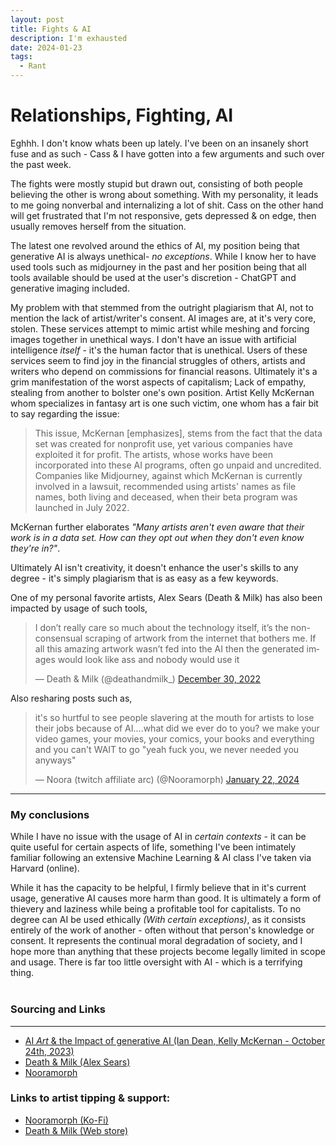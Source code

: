 ```yaml
---
layout: post
title: Fights & AI
description: I'm exhausted
date: 2024-01-23
tags:
  - Rant
---
```

# Relationships, Fighting, AI

Eghhh. I don't know whats been up lately. I've been on an insanely short fuse and as such - Cass & I have gotten into a few arguments and such over the past week.

The fights were mostly stupid but drawn out, consisting of both people believing the other is wrong about something. With my personality, it leads to me going nonverbal and internalizing a lot of shit. Cass on the other hand will get frustrated that I'm not responsive, gets depressed & on edge, then usually removes herself from the situation.

The latest one revolved around the ethics of AI, my position being that generative AI is always unethical- *no exceptions*. While I know her to have used tools such as midjourney in the past and her position being that all tools available should be used at the user's discretion - ChatGPT and generative imaging included.

My problem with that stemmed from the outright plagiarism that AI, not to mention the lack of artist/writer's consent. AI images are, at it's very core, stolen. These services attempt to mimic artist while meshing and forcing images together in unethical ways. I don't have an issue with artificial intelligence *itself* - it's the human factor that is unethical. Users of these services seem to find joy in the financial struggles of others, artists and writers who depend on commissions for financial reasons. Ultimately it's a grim manifestation of the worst aspects of capitalism; Lack of empathy, stealing from another to bolster one's own position. Artist Kelly McKernan whom specializes in fantasy art is one such victim, one whom has a fair bit to say regarding the issue:

> This issue, McKernan [emphasizes], stems from the fact that the data set was created for nonprofit use, yet various companies have exploited it for profit. The artists, whose works have been incorporated into these AI programs, often go unpaid and uncredited. Companies like Midjourney, against which McKernan is currently involved in a lawsuit, recommended using artists' names as file names, both living and deceased, when their beta program was launched in July 2022.

McKernan further elaborates *"Many artists aren't even aware that their work is in a data set. How can they opt out when they don't even know they're in?"*.

Ultimately AI isn't creativity, it doesn't enhance the user's skills to any degree - it's simply plagiarism that is as easy as a few keywords.

One of my personal favorite artists, Alex Sears (Death & Milk) has also been impacted by usage of such tools,
<blockquote class="twitter-tweet"><p lang="en" dir="ltr">I don’t really care so much about the technology itself, it’s the non-consensual scraping of artwork from the internet that bothers me. If all this amazing artwork wasn’t fed into the AI then the generated images would look like ass and nobody would use it</p>&mdash; Death &amp; Milk (@deathandmilk_) <a href="https://twitter.com/deathandmilk_/status/1608806838115663874?ref_src=twsrc%5Etfw">December 30, 2022</a></blockquote> <script async src="https://platform.twitter.com/widgets.js" charset="utf-8"></script> 

Also resharing posts such as,

<blockquote class="twitter-tweet"><p lang="en" dir="ltr">it&#39;s so hurtful to see people slavering at the mouth for artists to lose their jobs because of AI....what did we ever do to you? we make your video games, your movies, your comics, your books and everything and you can&#39;t WAIT to go &quot;yeah fuck you, we never needed you anyways&quot;</p>&mdash; Noora (twitch affiliate arc) (@Nooramorph) <a href="https://twitter.com/Nooramorph/status/1749409305495839057?ref_src=twsrc%5Etfw">January 22, 2024</a></blockquote> <script async src="https://platform.twitter.com/widgets.js" charset="utf-8"></script> 

<hr>

### My conclusions

While I have no issue with the usage of AI in *certain contexts* - it can be quite useful for certain aspects of life, something I've been intimately familiar following an extensive Machine Learning & AI class I've taken via Harvard (online). 

While it has the capacity to be helpful, I firmly believe that in it's current usage, generative AI causes more harm than good. It is ultimately a form of thievery and laziness while being a profitable tool for capitalists. To no degree can AI be used ethically *(With certain exceptions)*, as it consists entirely of the work of another - often without that person's knowledge or consent. It represents the continual moral degradation of society, and I hope more than anything that these projects become legally limited in scope and usage. There is far too little oversight with AI - which is a terrifying thing.
<br><br>

### Sourcing and Links
<hr>

- <a href="https://www.creativebloq.com/features/ai-art-the-impact-of-generative-AI">AI *Art* & the Impact of generative AI (Ian Dean, Kelly McKernan - October 24th, 2023)</a>
- <a href="https://twitter.com/deathandmilk_"> Death & Milk (Alex Sears)</a>
- <a href="https://twitter.com/Nooramorph"> Nooramorph</a>

### Links to artist tipping & support:

- <a href="https://ko-fi.com/nooramorph">Nooramorph (Ko-Fi)</a>
- <a href="https://deathandmilk.com/">Death & Milk (Web store)</a>





